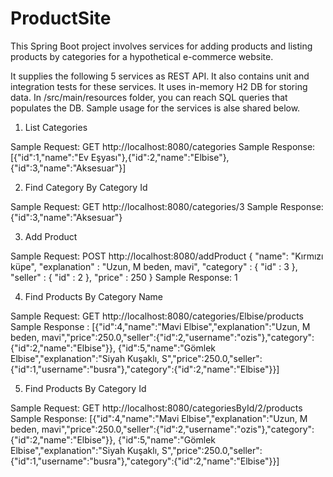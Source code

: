# ProductSite
This Spring Boot project involves services for adding products and listing products by categories for a hypothetical e-commerce website.

It supplies the following 5 services as REST API. It also contains unit and integration tests for these services. 
It uses in-memory H2 DB for storing data. In /src/main/resources folder, you can reach SQL queries that populates the DB.
Sample usage for the services is alse shared below.

1) List Categories

Sample Request: GET http://localhost:8080/categories
Sample Response: 
[{"id":1,"name":"Ev Eşyası"},{"id":2,"name":"Elbise"},{"id":3,"name":"Aksesuar"}]

2) Find Category By Category Id

Sample Request: GET http://localhost:8080/categories/3
Sample Response:
{"id":3,"name":"Aksesuar"}

3) Add Product

Sample Request: POST http://localhost:8080/addProduct
{
  "name": "Kırmızı küpe",
  "explanation" : "Uzun, M beden, mavi",
  "category" : {
    "id" : 3
  },
  "seller"   : {
    "id" : 2
  },
  "price"       : 250
}
Sample Response:
1

4) Find Products By Category Name

Sample Request: GET http://localhost:8080/categories/Elbise/products
Sample Response :
[{"id":4,"name":"Mavi Elbise","explanation":"Uzun, M beden, mavi","price":250.0,"seller":{"id":2,"username":"ozis"},"category":{"id":2,"name":"Elbise"}},
{"id":5,"name":"Gömlek Elbise","explanation":"Siyah Kuşaklı, S","price":250.0,"seller":{"id":1,"username":"busra"},"category":{"id":2,"name":"Elbise"}}]

5) Find Products By Category Id

Sample Request: GET http://localhost:8080/categoriesById/2/products
Sample Response:
[{"id":4,"name":"Mavi Elbise","explanation":"Uzun, M beden, mavi","price":250.0,"seller":{"id":2,"username":"ozis"},"category":{"id":2,"name":"Elbise"}},
{"id":5,"name":"Gömlek Elbise","explanation":"Siyah Kuşaklı, S","price":250.0,"seller":{"id":1,"username":"busra"},"category":{"id":2,"name":"Elbise"}}]
